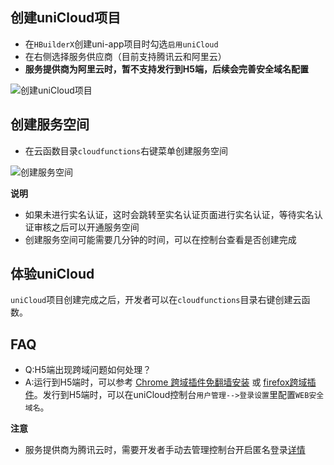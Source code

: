 ## 创建uniCloud项目
  
  - 在`HBuilderX`创建uni-app项目时勾选`启用uniCloud`
  - 在右侧选择服务供应商（目前支持腾讯云和阿里云）
  - **服务提供商为阿里云时，暂不支持发行到H5端，后续会完善安全域名配置**

![创建uniCloud项目](https://img.cdn.aliyun.dcloud.net.cn/uni-app/uniCloud/create-project.png)

## 创建服务空间

  - 在云函数目录`cloudfunctions`右键菜单创建服务空间

![创建服务空间](https://img.cdn.aliyun.dcloud.net.cn/uni-app/uniCloud/create-space.png)

**说明**

- 如果未进行实名认证，这时会跳转至实名认证页面进行实名认证，等待实名认证审核之后可以开通服务空间
- 创建服务空间可能需要几分钟的时间，可以在控制台查看是否创建完成

## 体验uniCloud

`uniCloud`项目创建完成之后，开发者可以在`cloudfunctions`目录右键创建云函数。

## FAQ

- Q:H5端出现跨域问题如何处理？ 
- A:运行到H5端时，可以参考 [Chrome 跨域插件免翻墙安装](https://ask.dcloud.net.cn/article/35267) 或 [firefox跨域插件](https://addons.mozilla.org/zh-CN/firefox/addon/access-control-allow-origin/)。发行到H5端时，可以在uniCloud控制台`用户管理-->登录设置`里配置`WEB安全域名`。


**注意**

- 服务提供商为腾讯云时，需要开发者手动去管理控制台开启匿名登录[详情](/uniCloud/authentication#匿名登录)

